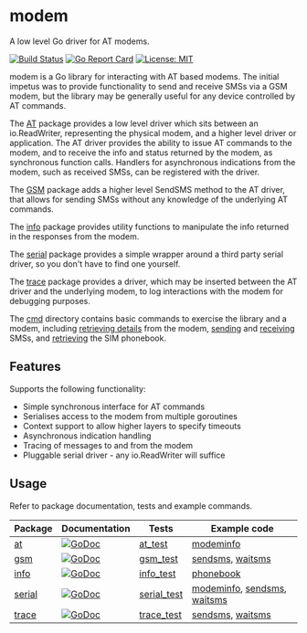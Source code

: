 modem
=======

A low level Go driver for AT modems.

[![Build Status](https://travis-ci.org/warthog618/modem.svg)](https://travis-ci.org/warthog618/modem)
[![Go Report Card](https://goreportcard.com/badge/github.com/warthog618/modem)](https://goreportcard.com/report/github.com/warthog618/modem)
[![License: MIT](https://img.shields.io/badge/License-MIT-yellow.svg)](https://github.com/warthog618/modem/blob/master/LICENSE)

modem is a Go library for interacting with AT based modems.
The initial impetus was to provide functionality to send and receive SMSs via
a GSM modem, but the library may be generally useful for any device controlled
by AT commands.

The [AT](at) package provides a low level driver which sits between an io.ReadWriter,
representing the physical modem, and a higher level driver or application.
The AT driver provides the ability to issue AT commands to the modem, and to
receive the info and status returned by the modem, as synchronous function calls.
Handlers for asynchronous indications from the modem, such as received SMSs,
can be registered with the driver.

The [GSM](gsm) package adds a higher level SendSMS method to the AT driver, that allows
for sending SMSs without any knowledge of the underlying AT commands.

The [info](info) package provides utility functions to manipulate the info returned in
the responses from the modem.

The [serial](serial) package provides a simple wrapper around a third party serial driver,
so you don't have to find one yourself.

The [trace](trace) package provides a driver, which may be inserted between the AT driver
and the underlying modem, to log interactions with the modem for debugging
purposes.

The [cmd](cmd) directory contains basic commands to exercise the library and a modem, including
[retrieving details](cmd/modeminfo/modeminfo.go) from the modem, [sending](cmd/sendsms/sendsms.go)
and [receiving](cmd/waitsms/waitsms.go) SMSs, and [retrieving](cmd/phonebook/phonebook.go) the SIM phonebook.

## Features ##

Supports the following functionality:
- Simple synchronous interface for AT commands
- Serialises access to the modem from multiple goroutines
- Context support to allow higher layers to specify timeouts
- Asynchronous indication handling
- Tracing of messages to and from the modem
- Pluggable serial driver - any io.ReadWriter will suffice

## Usage ##

Refer to package documentation, tests and example commands.

Package | Documentation | Tests | Example code
------- | ------------- | ----- | ------------
[at](at) | [![GoDoc](https://godoc.org/github.com/warthog618/modem/at?status.svg)](https://godoc.org/github.com/warthog618/modem/at) | [at_test](at/at_test.go) | [modeminfo](cmd/modeminfo/modeminfo.go)
[gsm](gsm) | [![GoDoc](https://godoc.org/github.com/warthog618/modem/gsm?status.svg)](https://godoc.org/github.com/warthog618/modem/gsm) | [gsm_test](gsm/gsm_test.go) | [sendsms](cmd/sendsms/sendsms.go), [waitsms](cmd/waitsms/waitsms.go)
[info](info) | [![GoDoc](https://godoc.org/github.com/warthog618/modem/info?status.svg)](https://godoc.org/github.com/warthog618/modem/info) | [info_test](info/info_test.go) | [phonebook](cmd/phonebook/phonebook.go)
[serial](serial) | [![GoDoc](https://godoc.org/github.com/warthog618/modem/serial?status.svg)](https://godoc.org/github.com/warthog618/modem/serial) | [serial_test](serial/serial_test.go) | [modeminfo](cmd/modeminfo/modeminfo.go), [sendsms](cmd/sendsms/sendsms.go), [waitsms](cmd/waitsms/waitsms.go)
[trace](trace) | [![GoDoc](https://godoc.org/github.com/warthog618/modem/trace?status.svg)](https://godoc.org/github.com/warthog618/modem/trace) | [trace_test](trace/trace_test.go) | [sendsms](cmd/sendsms/sendsms.go), [waitsms](cmd/waitsms/waitsms.go)
